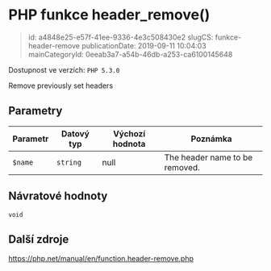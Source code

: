 PHP funkce header_remove()
================================

> id: a4848e25-e57f-41ee-9336-4e3c508430e2
> slugCS: funkce-header-remove
> publicationDate: 2019-09-11 10:04:03
> mainCategoryId: 0eeab3a7-a54b-46db-a253-ca6100145648

Dostupnost ve verzích: `PHP 5.3.0`

Remove previously set headers


Parametry
--------------

| Parametr | Datový typ | Výchozí hodnota | Poznámka |
|-----|-----|-----|-----|
| `$name` | `string` | null | The header name to be removed. |


Návratové hodnoty
----------------

`void`



Další zdroje
------------

https://php.net/manual/en/function.header-remove.php
